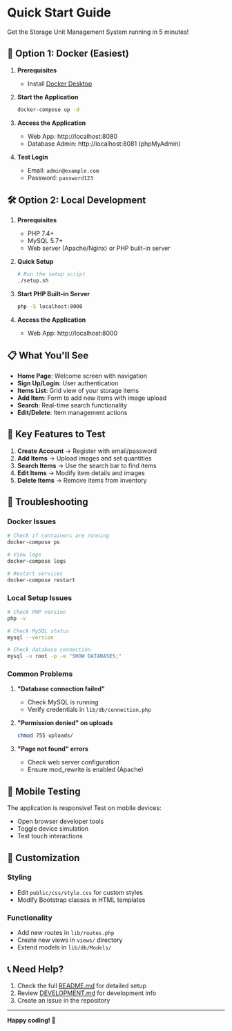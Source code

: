 # Quick Start Guide

Get the Storage Unit Management System running in 5 minutes!

## 🚀 Option 1: Docker (Easiest)

1. **Prerequisites**
   - Install [Docker Desktop](https://www.docker.com/products/docker-desktop)

2. **Start the Application**
   ```bash
   docker-compose up -d
   ```

3. **Access the Application**
   - Web App: http://localhost:8080
   - Database Admin: http://localhost:8081 (phpMyAdmin)

4. **Test Login**
   - Email: `admin@example.com`
   - Password: `password123`

## 🛠 Option 2: Local Development

1. **Prerequisites**
   - PHP 7.4+
   - MySQL 5.7+
   - Web server (Apache/Nginx) or PHP built-in server

2. **Quick Setup**
   ```bash
   # Run the setup script
   ./setup.sh
   ```

3. **Start PHP Built-in Server**
   ```bash
   php -S localhost:8000
   ```

4. **Access the Application**
   - Web App: http://localhost:8000

## 📋 What You'll See

- **Home Page**: Welcome screen with navigation
- **Sign Up/Login**: User authentication
- **Items List**: Grid view of your storage items
- **Add Item**: Form to add new items with image upload
- **Search**: Real-time search functionality
- **Edit/Delete**: Item management actions

## 🎯 Key Features to Test

1. **Create Account** → Register with email/password
2. **Add Items** → Upload images and set quantities
3. **Search Items** → Use the search bar to find items
4. **Edit Items** → Modify item details and images
5. **Delete Items** → Remove items from inventory

## 🔧 Troubleshooting

### Docker Issues
```bash
# Check if containers are running
docker-compose ps

# View logs
docker-compose logs

# Restart services
docker-compose restart
```

### Local Setup Issues
```bash
# Check PHP version
php -v

# Check MySQL status
mysql --version

# Check database connection
mysql -u root -p -e "SHOW DATABASES;"
```

### Common Problems

1. **"Database connection failed"**
   - Check MySQL is running
   - Verify credentials in `lib/db/connection.php`

2. **"Permission denied" on uploads**
   ```bash
   chmod 755 uploads/
   ```

3. **"Page not found" errors**
   - Check web server configuration
   - Ensure mod_rewrite is enabled (Apache)

## 📱 Mobile Testing

The application is responsive! Test on mobile devices:
- Open browser developer tools
- Toggle device simulation
- Test touch interactions

## 🎨 Customization

### Styling
- Edit `public/css/style.css` for custom styles
- Modify Bootstrap classes in HTML templates

### Functionality
- Add new routes in `lib/routes.php`
- Create new views in `views/` directory
- Extend models in `lib/db/Models/`

## 📞 Need Help?

1. Check the full [README.md](README.md) for detailed setup
2. Review [DEVELOPMENT.md](DEVELOPMENT.md) for development info
3. Create an issue in the repository

---

**Happy coding! 🎉**
